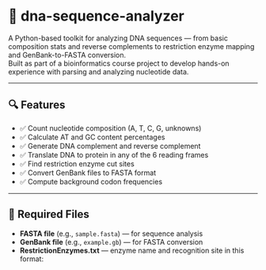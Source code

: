 # 🧬 dna-sequence-analyzer

A Python-based toolkit for analyzing DNA sequences — from basic composition stats and reverse complements to restriction enzyme mapping and GenBank-to-FASTA conversion.  
Built as part of a bioinformatics course project to develop hands-on experience with parsing and analyzing nucleotide data.

---

## 🔍 Features

- ✅ Count nucleotide composition (A, T, C, G, unknowns)
- ✅ Calculate AT and GC content percentages
- ✅ Generate DNA complement and reverse complement
- ✅ Translate DNA to protein in any of the 6 reading frames
- ✅ Find restriction enzyme cut sites
- ✅ Convert GenBank files to FASTA format
- ✅ Compute background codon frequencies

---

## 📁 Required Files

- **FASTA file** (e.g., `sample.fasta`) — for sequence analysis  
- **GenBank file** (e.g., `example.gb`) — for FASTA conversion  
- **RestrictionEnzymes.txt** — enzyme name and recognition site in this format:
